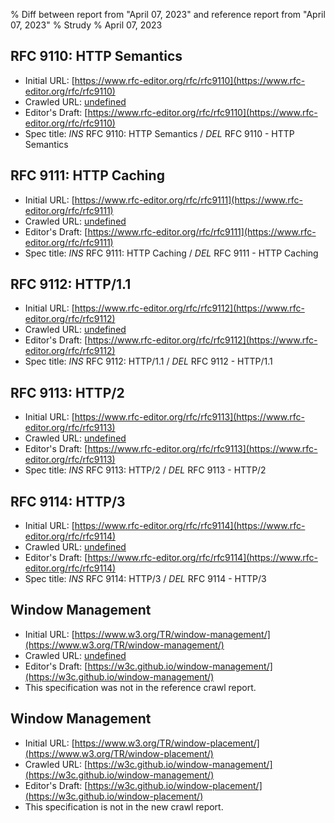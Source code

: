 % Diff between report from "April 07, 2023" and reference report from "April 07, 2023"
% Strudy
% April 07, 2023

## RFC 9110: HTTP Semantics

- Initial URL: [https://www.rfc-editor.org/rfc/rfc9110](https://www.rfc-editor.org/rfc/rfc9110)
- Crawled URL: [undefined](undefined)
- Editor's Draft: [https://www.rfc-editor.org/rfc/rfc9110](https://www.rfc-editor.org/rfc/rfc9110)
- Spec title: *INS* RFC 9110: HTTP Semantics / *DEL* RFC 9110 - HTTP Semantics


## RFC 9111: HTTP Caching

- Initial URL: [https://www.rfc-editor.org/rfc/rfc9111](https://www.rfc-editor.org/rfc/rfc9111)
- Crawled URL: [undefined](undefined)
- Editor's Draft: [https://www.rfc-editor.org/rfc/rfc9111](https://www.rfc-editor.org/rfc/rfc9111)
- Spec title: *INS* RFC 9111: HTTP Caching / *DEL* RFC 9111 - HTTP Caching


## RFC 9112: HTTP/1.1

- Initial URL: [https://www.rfc-editor.org/rfc/rfc9112](https://www.rfc-editor.org/rfc/rfc9112)
- Crawled URL: [undefined](undefined)
- Editor's Draft: [https://www.rfc-editor.org/rfc/rfc9112](https://www.rfc-editor.org/rfc/rfc9112)
- Spec title: *INS* RFC 9112: HTTP/1.1 / *DEL* RFC 9112 - HTTP/1.1


## RFC 9113: HTTP/2

- Initial URL: [https://www.rfc-editor.org/rfc/rfc9113](https://www.rfc-editor.org/rfc/rfc9113)
- Crawled URL: [undefined](undefined)
- Editor's Draft: [https://www.rfc-editor.org/rfc/rfc9113](https://www.rfc-editor.org/rfc/rfc9113)
- Spec title: *INS* RFC 9113: HTTP/2 / *DEL* RFC 9113 - HTTP/2


## RFC 9114: HTTP/3

- Initial URL: [https://www.rfc-editor.org/rfc/rfc9114](https://www.rfc-editor.org/rfc/rfc9114)
- Crawled URL: [undefined](undefined)
- Editor's Draft: [https://www.rfc-editor.org/rfc/rfc9114](https://www.rfc-editor.org/rfc/rfc9114)
- Spec title: *INS* RFC 9114: HTTP/3 / *DEL* RFC 9114 - HTTP/3


## Window Management

- Initial URL: [https://www.w3.org/TR/window-management/](https://www.w3.org/TR/window-management/)
- Crawled URL: [undefined](undefined)
- Editor's Draft: [https://w3c.github.io/window-management/](https://w3c.github.io/window-management/)
- This specification was not in the reference crawl report.


## Window Management

- Initial URL: [https://www.w3.org/TR/window-placement/](https://www.w3.org/TR/window-placement/)
- Crawled URL: [https://w3c.github.io/window-management/](https://w3c.github.io/window-management/)
- Editor's Draft: [https://w3c.github.io/window-placement/](https://w3c.github.io/window-placement/)
- This specification is not in the new crawl report.



